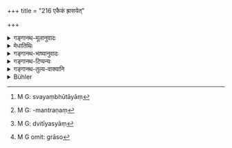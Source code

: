 +++
title = "216 एकैकं ह्रासयेत्"

+++

<details><summary>गङ्गानथ-मूलानुवादः</summary>

If one reduces his food by one morsel daily during the dark half of the month, and increases it during the light half,—bathing at the three ‘extractions,’—it is what has been called the ‘Cāndrāyaṇa.’—(216)
</details>

<details><summary>मेधातिथिः</summary>

चतुर्दश्याम् उपोष्य श्वोभूतायां[^३४२] पौर्णमास्यां पञ्चदश ग्रासान् अश्नीयात् । ग्रासप्रमाणं चास्याधिकारेण ग्रासानुमन्त्रणे[^३४३] च "आप्यायस्व सं ते पयांसि" (त्स् ३.२.५.३) इति स्मृत्यन्तरोक्तो विधिर् अपेक्षितव्यः (ग्ध् २७.४, १०) । एकशास्त्रत्वात् सर्वस्मृतीनाम् असति विरोधे समग्रं योज्यम् । विरोधे तु विकल्पः । 


[^३४३]:
     M G: -mantraṇaṃ


[^३४२]:
     M G: svayaṃbhūtāyāṃ

- प्रतिपदम् आरभ्य, **एकैकं** ग्रासं दिवसे दिवसे **ह्रासयेत्** । प्रतिपदि चतुर्दश द्वितीयायां[^३४४] त्रयोदशेत्यादि यावच् चतुर्दश्याम् एको ग्रासो[^३४५] भवति । ततो ऽमावास्यायाम् उपोष्य प्रतिपद्य् एकं ग्रासम् अश्नीयात् । द्वितीयस्यां द्वाव् एवम् **एकैकं वर्धयेद्** यावत् पौर्णमास्यां पञ्चदश भवन्ति । 


[^३४५]:
     M G omit: grāso


[^३४४]:
     M G: dvitīyasyāṃ

- **उपस्पृशन्** स्नानं कुर्वन् । **त्रिषवणं** प्रातर्मधंदिनापराह्णेषु । "त्रिर् निशायाम्" (म्ध् ११.२२३) इति निवर्तते विशेषविहितत्वात् ॥ ११.२१६ ॥
</details>

<details><summary>गङ्गानथ-भाष्यानुवादः</summary>

Having fasted on the fourteenth day, on the next day, or the Full moon-day, he shall take fifteen morsels; the exact measure of the ‘morsel’ in this connection should be understood to be as mentioned in another *Smṛti* (Gautama, 27.10), the words ‘*āpyāyasra*...... the measure of the *morsel* being the quantity that does not distort the face.’ As all the *Smṛtis* deal with the same subject, they should be taken as mutually complementary, so long as there is no inconsistency; and in cases of inconsistency, the two views should he taken as optional alternatives.

Beginning with the first again, be shall reduce his food by one morsel each day,—taking fourteen morsels on the first, thirteen on the second, and so on, till on the fourteenth he takes only one morsel. Then having fasted on the New-moon day (the fifteenth), he shall cat only one morsel on the first, two on the second, and so on increasing it by one morsel everyday, till it comes to fifteen on the Full-moon day.

‘*Upaspṛśan*’—bathing.

‘*At the three extractions*’—*i.e*., in the morning, at midday and in the evening. This precludes the general rule that ‘the man shall bathe thrice during the night,’—the present being a special rule.—(216)
</details>

<details><summary>गङ्गानथ-टिप्पन्यः</summary>

This verse is quoted in *Parāśaramādhava* (Prāyaścitta, p. 240), as laying down the ‘three times bathing’ as part of the ‘*Cāndrāyāṇa*’ penance;—in *Madanapārijāta* (p. 742), where ‘*triṣavaṇam*’ is explained as the three ‘*sandhyās*’, morning, evening and mid-day;—in *Aparārka* (p. 1243), which adds that this penance is called ‘barley-shaped’ and ‘ant-shaped’, the latter when it is begun on the first day of the darker fortnight;—and in *Prāyaścittaviveka* (p. 516).
</details>

<details><summary>गङ्गानथ-तुल्य-वाक्यानि</summary>

*Vaśiṣṭha* (23.45).—‘On the first day of the dark half of the month, let
him eat fourteen mouthfuls, and diminish the number by one daily, till the end of the fortnight; in like manner, let him eat one mouthful on the first day of the light half of the month and daily increase the number by one, till the end of the fortnight.’

Do. (27.21).—‘Let him add daily one mouthful to his food during the bright half of the month, let him diminish it daily by one mouthful during the dark half, and let him fast on the moonless day; that is the rule for the *Cāndrāyaṇa*.’

*Parāśara* (10.2).—(Same as Manu.)

*Gautama* (27.12-13).—‘On the full-moon day, he shall eat fifteen
mouthfuls, and during the dark half of the month daily diminish his portion by one mouthful; he shall fast on the moonless day, and during the bright half of the month daily increase his portion by one mouthful. According to some, it should be the other way. That is a month occupied by the *Cāndrāyaṇa* penance.’

*Baudhāyana* (3.8, 19-27; also, 4.517).—‘On the first day of the latter
half of the month, he eats fourteen mouthfuls; thus he takes every day one mouthful less, up to the moonless day; on the moonless day there is not even a mouthful to be taken; on the first day of the first half of the month one mouthful may be eaten, on the second, two; thus he daily increases his meal by one mouthful up to the full-moon day. On the full-moon day, he makes an offering to Agni and to other deities... and then gives a cow to a Brāhmaṇa. This is the *Ant-shaped Cāndrāyaṇa*. If it is performed in the reverse order it is the *Barley-shaped Cāndrāyaṇa*. A sinner who has performed either of these becomes free from all mortal sins.’

*Viṣṇu* (47.1-6).—‘Now follows the *Cāndrāyāṇa*:—Let a man eat single
mouthfuls of food, unchanged in size; and let him, during the moon's increase, add successively one mouthful every day; and during the wane of the moon, let him take off one mouthful every day; and on the moonless day, let him fast entirely. This is the *Barley-shaped Cāndrāyaṇa*. The *Cāndrayaṇa* is called *Ant-shaped* when the moonless day is placed in the middle, add it is called *Barley-shaped* when the full moon day is placed in the middle.’

*Yājñavalkya* (3.323).—‘When one is performing the *Cāndrāyaṇa*, during
the bright half of the month, one should increase daily, by one, the number of food-morsels, each of which is of the size of the peacock’s egg; and during the dark half, he shall reduce it daily by one.’
</details>

<details><summary>Bühler</summary>

217	If one diminishes (one's food daily by) one mouthful during the dark (half of the month) and increases (it in the same manner) during the bright half, and bathes (daily) at the time of three libations (morning, noon, and evening), that is called a lunar penance (Kandrayana).
</details>
